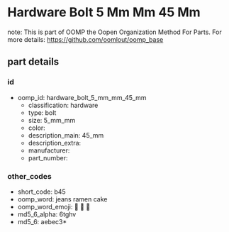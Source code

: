 # Hardware Bolt 5 Mm Mm 45 Mm  

note: This is part of OOMP the Oopen Organization Method For Parts. For more details: https://github.com/oomlout/oomp_base

##  part details





### id
* oomp_id: hardware_bolt_5_mm_mm_45_mm
  * classification: hardware
  * type: bolt
  * size: 5_mm_mm
  * color: 
  * description_main: 45_mm
  * description_extra: 
  * manufacturer: 
  * part_number: 

### other_codes
* short_code: b45
* oomp_word: jeans ramen cake
* oomp_word_emoji: :jeans: :ramen: :cake:
* md5_6_alpha: 6tghv
* md5_6: aebec3* 